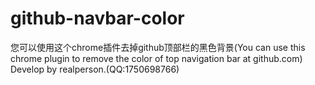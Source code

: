 # github-navbar-color
您可以使用这个chrome插件去掉github顶部栏的黑色背景(You can use this chrome plugin to remove the color of top navigation bar at github.com)
Develop by realperson.(QQ:1750698766)

